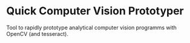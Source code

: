 # Quick Computer Vision Prototyper

Tool to rapidly prototype analytical computer vision programms with OpenCV (and tesseract).
